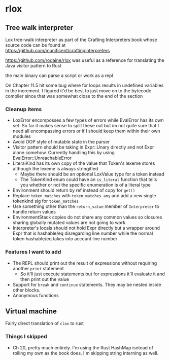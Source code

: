 # rlox

## Tree walk interpreter

Lox tree-walk interpreter as part of the Crafting Interpreters book whose source code can be found at <https://github.com/munificent/craftinginterpreters>

<https://github.com/rodaine/rlox> was useful as a reference for translating the Java visitor pattern to Rust

the main binary can parse a script or work as a repl

On Chapter 11.5 hit some bug where for loops results in undefined variables in the increment. I figured it'd be best to just move on to the bytecode compiler since that was somewhat close to the end of the section

### Cleanup items

- LoxError encomposses a few types of errors while EvalError has its own set. So far it makes sense to split these out but im not quite sure that I need all encompassing errors or if I should keep them within their own modules
- Avoid OOP style of mutable state in the parser
- Visitor pattern should be taking in Expr::Unary directly and not Expr alone somehow. Currently handling this by using EvalError::UnreachableError
- LiteralKind has its own copy of the value that Token's lexeme stores although the lexeme is always stringified
  - Maybe there should be an optional LoxValue type for a token instead
  - The TokenKind enum could have an `is_literal` function that tells you whether or not the specific enumeration is of a literal type
- Environment should return by ref instead of copy for `get()`
- Replace `token_matches` with `token_matches_any` and add a new single tokenkind sig for `token_matches`
- Use something other than the `return_value` member of `Interpreter` to handle return values
- EnvironmentStack copies do not share any common values so closures sharing globally mutated values are not going to work
- Interpreter's locals should not hold Expr directly but a wrapper around Expr that is hashable/eq disregarding line number while the normal token hashable/eq takes into account line number

### Features I want to add

- The REPL should print out the result of expressions without requiring another `print` statement
  - So it'll just execute statements but for expressions it'll evaluate it and then print out the value
- Support for `break` and `continue` statements. They may be nested inside other blocks.
- Anonymous functions

## Virtual machine

Fairly direct translation of `clox` to rust

### Things I skipped

- Ch 20, pretty much entirely. I'm using the Rust HashMap isntead of rolling my own as the book does. I'm skipping string interning as well.
